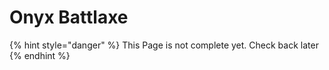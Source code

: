 # Onyx Battlaxe

{% hint style="danger" %}
This Page is not complete yet. Check back later
{% endhint %}

